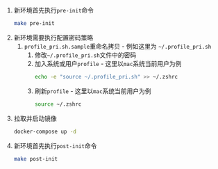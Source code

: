 1. 新环境首先执行`pre-init`命令
    ```bash
    make pre-init
    ```
2. 新环境需要执行配置密码策略
    1. `profile_pri.sh.sample`重命名拷贝 - 例如这里为 `~/.profile_pri.sh`
        1. 修改`~/.profile_pri.sh`文件中的密码
        2. 加入系统或用户`profile` - 这里以`mac`系统当前用户为例
            ```bash
            echo -e "source ~/.profile_pri.sh" >> ~/.zshrc
            ```
        3. 刷新`profile` - 这里以`mac`系统当前用户为例
            ```bash
           source ~/.zshrc
            ```
3. 拉取并启动镜像
    ```bash
   docker-compose up -d 
   ```
4. 新环境首先执行`post-init`命令
    ```bash
    make post-init
    ```
